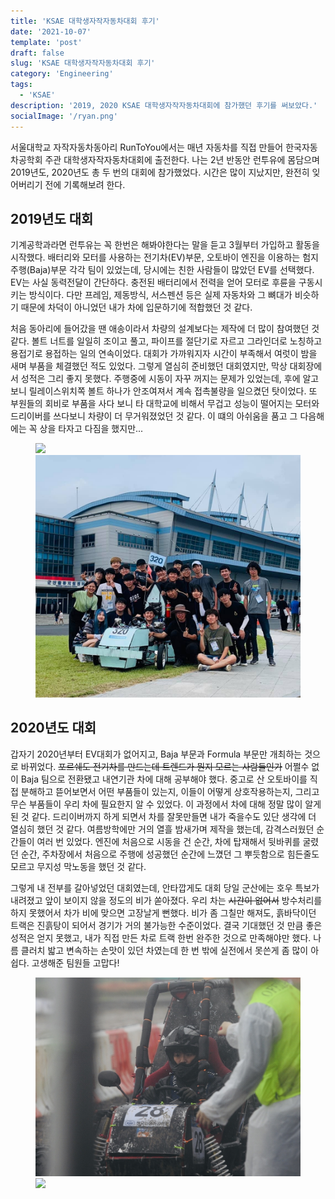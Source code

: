 ```yaml
---
title: 'KSAE 대학생자작자동차대회 후기'
date: '2021-10-07'
template: 'post'
draft: false
slug: 'KSAE 대학생자작자동차대회 후기'
category: 'Engineering'
tags:
  - 'KSAE'
description: '2019, 2020 KSAE 대학생자작자동차대회에 참가했던 후기를 써보았다.'
socialImage: '/ryan.png'
---
```


서울대학교 자작자동차동아리 RunToYou에서는 매년 자동차를 직접 만들어 한국자동차공학회 주관 대학생자작자동차대회에 출전한다. 나는 2년 반동안 런투유에 몸담으며 2019년도, 2020년도 총 두 번의 대회에 참가했었다. 시간은 많이 지났지만, 완전히 잊어버리기 전에 기록해보려 한다.

## 2019년도 대회

기계공학과라면 런투유는 꼭 한번은 해봐야한다는 말을 듣고 3월부터 가입하고 활동을 시작했다. 배터리와 모터를 사용하는 전기차(EV)부문, 오토바이 엔진을 이용하는 험지주행(Baja)부문 각각 팀이 있었는데, 당시에는 친한 사람들이 많았던 EV를 선택했다. EV는 사실 동력전달이 간단하다. 충전된 배터리에서 전력을 얻어 모터로 후륜을 구동시키는 방식이다. 다만 프레임, 제동방식, 서스펜션 등은 실제 자동차와 그 뼈대가 비슷하기 때문에 차덕이 아니었던 내가 차에 입문하기에 적합했던 것 같다.

처음 동아리에 들어갔을 땐 애송이라서 차량의 설계보다는 제작에 더 많이 참여했던 것 같다. 볼트 너트를 일일히 조이고 풀고, 파이프를 절단기로 자르고 그라인더로 노칭하고 용접기로 용접하는 일의 연속이었다. 대회가 가까워지자 시간이 부족해서 여럿이 밤을 새며 부품을 체결했던 적도 있었다. 그렇게 열심히 준비했던 대회였지만, 막상 대회장에서 성적은 그리 좋지 못했다. 주행중에 시동이 자꾸 꺼지는 문제가 있었는데, 후에 알고보니 릴레이스위치쪽 볼트 하나가 안조여져서 계속 접촉불량을 일으켰던 탓이었다. 또 부원들의 회비로 부품을 사다 보니 타 대학교에 비해서 무겁고 성능이 떨어지는 모터와 드리이버를 쓰다보니 차량이 더 무거워졌었던 것 같다. 이 떄의 아쉬움을 품고 그 다음해에는 꼭 상을 타자고 다짐을 했지만...

<figure>
  <img src="/media/projects/EV_car.jpg" />
  <img src="/media/projects/EV_team.jpg" />
</figure>

## 2020년도 대회

갑자기 2020년부터 EV대회가 없어지고, Baja 부문과 Formula 부문만 개최하는 것으로 바뀌었다. ~~포르쉐도 전기차를 만드는데 트렌드가 뭔지 모르는 사람들인가~~ 어쩔수 없이 Baja 팀으로 전환됐고 내연기관 차에 대해 공부해야 했다. 중고로 산 오토바이를 직접 분해하고 뜯어보면서 어떤 부품들이 있는지, 이들이 어떻게 상호작용하는지, 그리고 무슨 부품들이 우리 차에 필요한지 알 수 있었다. 이 과정에서 차에 대해 정말 많이 알게된 것 같다. 드리이버까지 하게 되면서 차를 잘못만들면 내가 죽을수도 있단 생각에 더 열심히 했던 것 같다. 여름방학에만 거의 열흘 밤새가며 제작을 했는데, 감격스러웠던 순간들이 여러 번 있었다. 엔진에 처음으로 시동을 건 순간, 차에 탑재해서 뒷바퀴를 굴렸던 순간, 주차장에서 처음으로 주행에 성공했던 순간에 느꼈던 그 뿌듯함으로 힘든줄도 모르고 무지성 막노동을 했던 것 같다.

그렇게 내 전부를 갈아넣었던 대회였는데, 안타깝게도 대회 당일 군산에는 호우 특보가 내려졌고 앞이 보이지 않을 정도의 비가 쏟아졌다. 우리 차는 ~~시간이 없어서~~ 방수처리를 하지 못했어서 차가 비에 맞으면 고장날게 뻔했다. 비가 좀 그칠만 해져도, 흙바닥이던 트랙은 진흙탕이 되어서 경기가 거의 불가능한 수준이었다. 결국 기대했던 것 만큼 좋은 성적은 얻지 못했고, 내가 직접 만든 차로 트랙 한번 완주한 것으로 만족해야만 했다. 나름 클러치 밟고 변속하는 손맛이 있던 차였는데 한 번 밖에 실전에서 못쓴게 좀 많이 아쉽다. 고생해준 팀원들 고맙다!

<figure>
  <img src="/media/projects/Baja_car.jpg" />
  <img src="/media/projects/Baja_team.jpg" />
</figure>
